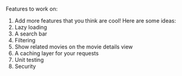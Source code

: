 Features to work on:

1. Add more features that you think are cool! Here are some ideas:
2. Lazy loading
3. A search bar
4. Filtering
5. Show related movies on the movie details view
6. A caching layer for your requests
7. Unit testing
8. Security
